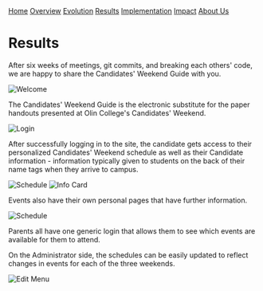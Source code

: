 <div class="topnav">
	<a href="https://18chowdhary.github.io/CandidatesWeekendGuide/">Home</a>
	<a href="https://18chowdhary.github.io/CandidatesWeekendGuide/overview">Overview</a>
	<a href="https://18chowdhary.github.io/CandidatesWeekendGuide/evolution">Evolution</a>
	<a href="https://18chowdhary.github.io/CandidatesWeekendGuide/results" class="active">Results</a>
	<a href="https://18chowdhary.github.io/CandidatesWeekendGuide/implementation">Implementation</a>
	<a href="https://18chowdhary.github.io/CandidatesWeekendGuide/ethics">Impact</a>
	<a href="https://18chowdhary.github.io/CandidatesWeekendGuide/about">About Us</a>
 </div>

# Results

After six weeks of meetings, git commits, and breaking each others' code, we are happy to share the Candidates' Weekend Guide with you.

![Welcome](/photos/IMG_0846.png)

The Candidates' Weekend Guide is the electronic substitute for the paper handouts presented at Olin College's Candidates' Weekend.

![Login](/photos/IMG_0487.png)

After successfully logging in to the site, the candidate gets access to their personalized Candidates' Weekend schedule as well as their Candidate information - information typically given to students on the back of their name tags when they arrive to campus.

![Schedule](/photos/IMG_0850.png)
![Info Card](/photos/IMG_0852.png)

Events also have their own personal pages that have further information.

![Schedule](/photos/IMG_0853.png)

Parents all have one generic login that allows them to see which events are available for them to attend.

On the Administrator side, the schedules can be easily updated to reflect changes in events for each of the three weekends.

![Edit Menu](/photos/admineventedit.png)

